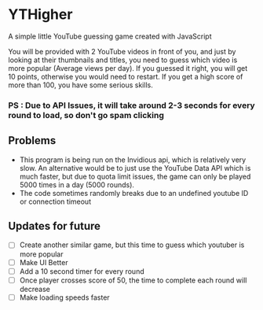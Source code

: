 # YTHigher
A simple little YouTube guessing game created with JavaScript

You will be provided with 2 YouTube videos in front of you, and just by looking at their thumbnails and titles, you need to guess which video is more popular (Average views per day). If you guessed it right, you will get 10 points, otherwise you would need to restart. If you get a high score of more than 100, you have some serious skills.<br>
### <b >PS : Due to API Issues, it will take around 2-3 seconds for every round to load, so don't go spam clicking </b>

## Problems
- This program is being run on the Invidious api, which is relatively very slow. An alternative would be to just use the YouTube Data API which is much faster, but due to quota limit issues, the game can only be played 5000 times in a day (5000 rounds).
- The code sometimes randomly breaks due to an undefined youtube ID or connection timeout

## Updates for future
- [ ] Create another similar game, but this time to guess which youtuber is more popular
- [ ] Make UI Better
- [ ] Add a 10 second timer for every round
- [ ] Once player crosses score of 50, the time to complete each round will decrease
- [ ] Make loading speeds faster
